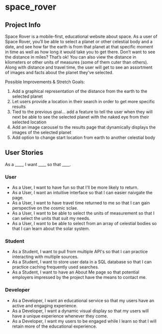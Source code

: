 # space_rover

## Project Info

Space Rover is a mobile-first, educational website about space. As a user of Space Rover, you’ll be able to select a planet or other celestial body and a date, and see how far the earth is from that planet at that specific moment in time as well as how long it would take you to get there. Don’t want to see the distance in miles? That’s ok! You can also view the distance in kilometers or other units of measures (some of them cuter than others). Along with distance and travel time, the user will get to see an assortment of images and facts about the planet they’ve selected.

Possible Improvements & Stretch Goals:
1. Add a graphical representation of the distance from the earth to the selected planet
2. Let users provide a location in their search in order to get more specific results
3. Tied to the previous goal… add a feature to tell the user when they will next be able to see the selected planet with the naked eye from their selected location
4. Add an image carousel to the results page that dynamically displays the images of the selected planet
5.  Add option to change start location from earth to another celestial body

## User Stories
As a ____, I want ____ so that ____.

### User
- As a User, I want to have fun so that I'll be more likely to return.
- As a User, I want an intuitive interface so that I can easier naivgate the page.
- As a User, I want to have travel time returned to me so that I can gain perspective on the cosmic sclae. 
- As a User, I want to be able to select the units of measurement so that I can select the units that suit my needs.
- As a User, I want to be able to select from an array of celestial bodies so that I can learn about the solar system. 
### Student
- As a Student, I want to pull from multiple API's so that I can practice interacting with multiple sources.
- As a Student, I want to store user data in a SQL database so that I can practice caching frequently used searches.
- As a Student, I want to have an About Me page so that potential employers impressed by the project have the means to contact me.
### Developer
- As a Developer, I want an educational service so that my users have an active and engaging experience.
- As a Developer, I want a dynamic visual display so that my users will have a unique experience whenever they come.
- As a Developer, I want my users to be engaged while I learn so that I will retain more of the educational experience. 

